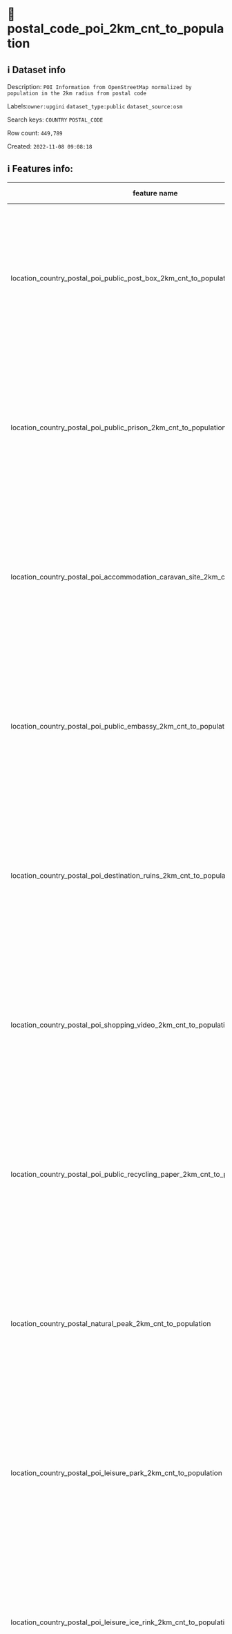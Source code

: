 # 📖 postal_code_poi_2km_cnt_to_population 
## ℹ️ Dataset info 
Description: `POI Information from OpenStreetMap normalized by population in the 2km radius from postal code` 

Labels:`owner:upgini` `dataset_type:public` `dataset_source:osm` 

Search keys: `COUNTRY` `POSTAL_CODE`

Row count: `449,789`

Created: `2022-11-08 09:08:18` 

## ℹ️ Features info:
|feature name|feature type|descrition|
|---|---|---|
|location_country_postal_poi_public_post_box_2km_cnt_to_population|FLOAT|(Number of specific type osm objects in 2km radius from postal code)  divided by ( Population n 2km radius from postal code) |
|location_country_postal_poi_public_prison_2km_cnt_to_population|FLOAT|(Number of specific type osm objects in 2km radius from postal code)  divided by ( Population n 2km radius from postal code) |
|location_country_postal_poi_accommodation_caravan_site_2km_cnt_to_population|FLOAT|(Number of specific type osm objects in 2km radius from postal code)  divided by ( Population n 2km radius from postal code) |
|location_country_postal_poi_public_embassy_2km_cnt_to_population|FLOAT|(Number of specific type osm objects in 2km radius from postal code)  divided by ( Population n 2km radius from postal code) |
|location_country_postal_poi_destination_ruins_2km_cnt_to_population|FLOAT|(Number of specific type osm objects in 2km radius from postal code)  divided by ( Population n 2km radius from postal code) |
|location_country_postal_poi_shopping_video_2km_cnt_to_population|FLOAT|(Number of specific type osm objects in 2km radius from postal code)  divided by ( Population n 2km radius from postal code) |
|location_country_postal_poi_public_recycling_paper_2km_cnt_to_population|FLOAT|(Number of specific type osm objects in 2km radius from postal code)  divided by ( Population n 2km radius from postal code) |
|location_country_postal_natural_peak_2km_cnt_to_population|FLOAT|(Number of specific type osm objects in 2km radius from postal code)  divided by ( Population n 2km radius from postal code) |
|location_country_postal_poi_leisure_park_2km_cnt_to_population|FLOAT|(Number of specific type osm objects in 2km radius from postal code)  divided by ( Population n 2km radius from postal code) |
|location_country_postal_poi_leisure_ice_rink_2km_cnt_to_population|FLOAT|(Number of specific type osm objects in 2km radius from postal code)  divided by ( Population n 2km radius from postal code) |
|location_country_postal_poi_health_pharmacy_2km_cnt_to_population|FLOAT|(Number of specific type osm objects in 2km radius from postal code)  divided by ( Population n 2km radius from postal code) |
|location_country_postal_poi_public_arts_centre_2km_cnt_to_population|FLOAT|(Number of specific type osm objects in 2km radius from postal code)  divided by ( Population n 2km radius from postal code) |
|location_country_postal_pofw_christian_anglican_2km_cnt_to_population|FLOAT|(Number of specific type osm objects in 2km radius from postal code)  divided by ( Population n 2km radius from postal code) |
|location_country_postal_poi_miscpoi_emergency_phone_2km_cnt_to_population|FLOAT|(Number of specific type osm objects in 2km radius from postal code)  divided by ( Population n 2km radius from postal code) |
|location_country_postal_poi_tourism_tourist_info_2km_cnt_to_population|FLOAT|(Number of specific type osm objects in 2km radius from postal code)  divided by ( Population n 2km radius from postal code) |
|location_country_postal_poi_accommodation_chalet_2km_cnt_to_population|FLOAT|(Number of specific type osm objects in 2km radius from postal code)  divided by ( Population n 2km radius from postal code) |
|location_country_postal_poi_tourism_art_2km_cnt_to_population|FLOAT|(Number of specific type osm objects in 2km radius from postal code)  divided by ( Population n 2km radius from postal code) |
|location_country_postal_poi_shopping_beverages_2km_cnt_to_population|FLOAT|(Number of specific type osm objects in 2km radius from postal code)  divided by ( Population n 2km radius from postal code) |
|location_country_postal_poi_miscpoi_water_mill_2km_cnt_to_population|FLOAT|(Number of specific type osm objects in 2km radius from postal code)  divided by ( Population n 2km radius from postal code) |
|location_country_postal_poi_public_graveyard_2km_cnt_to_population|FLOAT|(Number of specific type osm objects in 2km radius from postal code)  divided by ( Population n 2km radius from postal code) |
|location_country_postal_poi_destination_viewpoint_2km_cnt_to_population|FLOAT|(Number of specific type osm objects in 2km radius from postal code)  divided by ( Population n 2km radius from postal code) |
|location_country_postal_poi_shopping_car_wash_2km_cnt_to_population|FLOAT|(Number of specific type osm objects in 2km radius from postal code)  divided by ( Population n 2km radius from postal code) |
|location_country_postal_pofw_muslim_2km_cnt_to_population|FLOAT|(Number of specific type osm objects in 2km radius from postal code)  divided by ( Population n 2km radius from postal code) |
|location_country_postal_poi_tourism_tourist_board_2km_cnt_to_population|FLOAT|(Number of specific type osm objects in 2km radius from postal code)  divided by ( Population n 2km radius from postal code) |
|location_country_postal_poi_public_courthouse_2km_cnt_to_population|FLOAT|(Number of specific type osm objects in 2km radius from postal code)  divided by ( Population n 2km radius from postal code) |
|location_country_postal_poi_destination_fort_2km_cnt_to_population|FLOAT|(Number of specific type osm objects in 2km radius from postal code)  divided by ( Population n 2km radius from postal code) |
|location_country_postal_poi_miscpoi_tower_comms_2km_cnt_to_population|FLOAT|(Number of specific type osm objects in 2km radius from postal code)  divided by ( Population n 2km radius from postal code) |
|location_country_postal_poi_shopping_sports_2km_cnt_to_population|FLOAT|(Number of specific type osm objects in 2km radius from postal code)  divided by ( Population n 2km radius from postal code) |
|location_country_postal_poi_public_library_2km_cnt_to_population|FLOAT|(Number of specific type osm objects in 2km radius from postal code)  divided by ( Population n 2km radius from postal code) |
|location_country_postal_poi_catering_pub_2km_cnt_to_population|FLOAT|(Number of specific type osm objects in 2km radius from postal code)  divided by ( Population n 2km radius from postal code) |
|location_country_postal_poi_shopping_supermarket_2km_cnt_to_population|FLOAT|(Number of specific type osm objects in 2km radius from postal code)  divided by ( Population n 2km radius from postal code) |
|location_country_postal_poi_public_recycling_metal_2km_cnt_to_population|FLOAT|(Number of specific type osm objects in 2km radius from postal code)  divided by ( Population n 2km radius from postal code) |
|location_country_postal_pofw_jewish_2km_cnt_to_population|FLOAT|(Number of specific type osm objects in 2km radius from postal code)  divided by ( Population n 2km radius from postal code) |
|location_country_postal_poi_destination_theme_park_2km_cnt_to_population|FLOAT|(Number of specific type osm objects in 2km radius from postal code)  divided by ( Population n 2km radius from postal code) |
|location_country_postal_poi_shopping_vending_cigarette_2km_cnt_to_population|FLOAT|(Number of specific type osm objects in 2km radius from postal code)  divided by ( Population n 2km radius from postal code) |
|location_country_postal_poi_health_doctors_2km_cnt_to_population|FLOAT|(Number of specific type osm objects in 2km radius from postal code)  divided by ( Population n 2km radius from postal code) |
|location_country_postal_poi_miscpoi_water_works_2km_cnt_to_population|FLOAT|(Number of specific type osm objects in 2km radius from postal code)  divided by ( Population n 2km radius from postal code) |
|location_country_postal_poi_public_post_office_2km_cnt_to_population|FLOAT|(Number of specific type osm objects in 2km radius from postal code)  divided by ( Population n 2km radius from postal code) |
|location_country_postal_poi_shopping_florist_2km_cnt_to_population|FLOAT|(Number of specific type osm objects in 2km radius from postal code)  divided by ( Population n 2km radius from postal code) |
|location_country_postal_poi_shopping_car_rental_2km_cnt_to_population|FLOAT|(Number of specific type osm objects in 2km radius from postal code)  divided by ( Population n 2km radius from postal code) |
|location_country_postal_pofw_christian_methodist_2km_cnt_to_population|FLOAT|(Number of specific type osm objects in 2km radius from postal code)  divided by ( Population n 2km radius from postal code) |
|location_country_postal_poi_accommodation_camp_site_2km_cnt_to_population|FLOAT|(Number of specific type osm objects in 2km radius from postal code)  divided by ( Population n 2km radius from postal code) |
|location_country_postal_poi_catering_food_court_2km_cnt_to_population|FLOAT|(Number of specific type osm objects in 2km radius from postal code)  divided by ( Population n 2km radius from postal code) |
|location_country_postal_poi_shopping_car_2km_cnt_to_population|FLOAT|(Number of specific type osm objects in 2km radius from postal code)  divided by ( Population n 2km radius from postal code) |
|location_country_postal_poi_shopping_bicycle_2km_cnt_to_population|FLOAT|(Number of specific type osm objects in 2km radius from postal code)  divided by ( Population n 2km radius from postal code) |
|location_country_postal_poi_shopping_books_2km_cnt_to_population|FLOAT|(Number of specific type osm objects in 2km radius from postal code)  divided by ( Population n 2km radius from postal code) |
|location_country_postal_poi_miscpoi_hunting_stand_2km_cnt_to_population|FLOAT|(Number of specific type osm objects in 2km radius from postal code)  divided by ( Population n 2km radius from postal code) |
|location_country_postal_poi_leisure_golf_course_2km_cnt_to_population|FLOAT|(Number of specific type osm objects in 2km radius from postal code)  divided by ( Population n 2km radius from postal code) |
|location_country_postal_poi_shopping_greengrocer_2km_cnt_to_population|FLOAT|(Number of specific type osm objects in 2km radius from postal code)  divided by ( Population n 2km radius from postal code) |
|location_country_postal_poi_miscpoi_bench_2km_cnt_to_population|FLOAT|(Number of specific type osm objects in 2km radius from postal code)  divided by ( Population n 2km radius from postal code) |
|location_country_postal_poi_leisure_dog_park_2km_cnt_to_population|FLOAT|(Number of specific type osm objects in 2km radius from postal code)  divided by ( Population n 2km radius from postal code) |
|location_country_postal_poi_shopping_department_store_2km_cnt_to_population|FLOAT|(Number of specific type osm objects in 2km radius from postal code)  divided by ( Population n 2km radius from postal code) |
|location_country_postal_poi_shopping_shoes_2km_cnt_to_population|FLOAT|(Number of specific type osm objects in 2km radius from postal code)  divided by ( Population n 2km radius from postal code) |
|location_country_postal_natural_mine_2km_cnt_to_population|FLOAT|(Number of specific type osm objects in 2km radius from postal code)  divided by ( Population n 2km radius from postal code) |
|location_country_postal_poi_shopping_hairdresser_2km_cnt_to_population|FLOAT|(Number of specific type osm objects in 2km radius from postal code)  divided by ( Population n 2km radius from postal code) |
|location_country_postal_poi_shopping_computer_2km_cnt_to_population|FLOAT|(Number of specific type osm objects in 2km radius from postal code)  divided by ( Population n 2km radius from postal code) |
|location_country_postal_poi_accommodation_alpine_hut_2km_cnt_to_population|FLOAT|(Number of specific type osm objects in 2km radius from postal code)  divided by ( Population n 2km radius from postal code) |
|location_country_postal_poi_destination_memorial_2km_cnt_to_population|FLOAT|(Number of specific type osm objects in 2km radius from postal code)  divided by ( Population n 2km radius from postal code) |
|location_country_postal_poi_public_university_2km_cnt_to_population|FLOAT|(Number of specific type osm objects in 2km radius from postal code)  divided by ( Population n 2km radius from postal code) |
|location_country_postal_poi_catering_biergarten_2km_cnt_to_population|FLOAT|(Number of specific type osm objects in 2km radius from postal code)  divided by ( Population n 2km radius from postal code) |
|location_country_postal_pofw_christian_mormon_2km_cnt_to_population|FLOAT|(Number of specific type osm objects in 2km radius from postal code)  divided by ( Population n 2km radius from postal code) |
|location_country_postal_poi_shopping_doityourself_2km_cnt_to_population|FLOAT|(Number of specific type osm objects in 2km radius from postal code)  divided by ( Population n 2km radius from postal code) |
|location_country_postal_poi_accommodation_shelter_2km_cnt_to_population|FLOAT|(Number of specific type osm objects in 2km radius from postal code)  divided by ( Population n 2km radius from postal code) |
|location_country_postal_poi_shopping_furniture_2km_cnt_to_population|FLOAT|(Number of specific type osm objects in 2km radius from postal code)  divided by ( Population n 2km radius from postal code) |
|location_country_postal_poi_destination_zoo_2km_cnt_to_population|FLOAT|(Number of specific type osm objects in 2km radius from postal code)  divided by ( Population n 2km radius from postal code) |
|location_country_postal_natural_volcano_2km_cnt_to_population|FLOAT|(Number of specific type osm objects in 2km radius from postal code)  divided by ( Population n 2km radius from postal code) |
|location_country_postal_poi_public_marketplace_2km_cnt_to_population|FLOAT|(Number of specific type osm objects in 2km radius from postal code)  divided by ( Population n 2km radius from postal code) |
|location_country_postal_poi_miscpoi_emergency_access_2km_cnt_to_population|FLOAT|(Number of specific type osm objects in 2km radius from postal code)  divided by ( Population n 2km radius from postal code) |
|location_country_postal_poi_shopping_butcher_2km_cnt_to_population|FLOAT|(Number of specific type osm objects in 2km radius from postal code)  divided by ( Population n 2km radius from postal code) |
|location_country_postal_poi_destination_battlefield_2km_cnt_to_population|FLOAT|(Number of specific type osm objects in 2km radius from postal code)  divided by ( Population n 2km radius from postal code) |
|location_country_postal_poi_catering_restaurant_2km_cnt_to_population|FLOAT|(Number of specific type osm objects in 2km radius from postal code)  divided by ( Population n 2km radius from postal code) |
|location_country_postal_poi_miscpoi_wastewater_plant_2km_cnt_to_population|FLOAT|(Number of specific type osm objects in 2km radius from postal code)  divided by ( Population n 2km radius from postal code) |
|location_country_postal_poi_public_recycling_clothes_2km_cnt_to_population|FLOAT|(Number of specific type osm objects in 2km radius from postal code)  divided by ( Population n 2km radius from postal code) |
|location_country_postal_pofw_shinto_2km_cnt_to_population|FLOAT|(Number of specific type osm objects in 2km radius from postal code)  divided by ( Population n 2km radius from postal code) |
|location_country_postal_poi_destination_wayside_cross_2km_cnt_to_population|FLOAT|(Number of specific type osm objects in 2km radius from postal code)  divided by ( Population n 2km radius from postal code) |
|location_country_postal_natural_cliff_2km_cnt_to_population|FLOAT|(Number of specific type osm objects in 2km radius from postal code)  divided by ( Population n 2km radius from postal code) |
|location_country_postal_poi_leisure_cinema_2km_cnt_to_population|FLOAT|(Number of specific type osm objects in 2km radius from postal code)  divided by ( Population n 2km radius from postal code) |
|location_country_postal_poi_tourism_tourist_guidepost_2km_cnt_to_population|FLOAT|(Number of specific type osm objects in 2km radius from postal code)  divided by ( Population n 2km radius from postal code) |
|location_country_postal_poi_miscpoi_tower_observation_2km_cnt_to_population|FLOAT|(Number of specific type osm objects in 2km radius from postal code)  divided by ( Population n 2km radius from postal code) |
|location_country_postal_poi_shopping_optician_2km_cnt_to_population|FLOAT|(Number of specific type osm objects in 2km radius from postal code)  divided by ( Population n 2km radius from postal code) |
|location_country_postal_poi_miscpoi_camera_surveillance_2km_cnt_to_population|FLOAT|(Number of specific type osm objects in 2km radius from postal code)  divided by ( Population n 2km radius from postal code) |
|location_country_postal_poi_accommodation_guest_house_2km_cnt_to_population|FLOAT|(Number of specific type osm objects in 2km radius from postal code)  divided by ( Population n 2km radius from postal code) |
|location_country_postal_poi_shopping_mobile_phone_2km_cnt_to_population|FLOAT|(Number of specific type osm objects in 2km radius from postal code)  divided by ( Population n 2km radius from postal code) |
|location_country_postal_poi_destination_monument_2km_cnt_to_population|FLOAT|(Number of specific type osm objects in 2km radius from postal code)  divided by ( Population n 2km radius from postal code) |
|location_country_postal_poi_shopping_toys_2km_cnt_to_population|FLOAT|(Number of specific type osm objects in 2km radius from postal code)  divided by ( Population n 2km radius from postal code) |
|location_country_postal_poi_health_dentist_2km_cnt_to_population|FLOAT|(Number of specific type osm objects in 2km radius from postal code)  divided by ( Population n 2km radius from postal code) |
|location_country_postal_poi_miscpoi_toilet_2km_cnt_to_population|FLOAT|(Number of specific type osm objects in 2km radius from postal code)  divided by ( Population n 2km radius from postal code) |
|location_country_postal_poi_public_college_2km_cnt_to_population|FLOAT|(Number of specific type osm objects in 2km radius from postal code)  divided by ( Population n 2km radius from postal code) |
|location_country_postal_poi_accommodation_motel_2km_cnt_to_population|FLOAT|(Number of specific type osm objects in 2km radius from postal code)  divided by ( Population n 2km radius from postal code) |
|location_country_postal_poi_health_veterinary_2km_cnt_to_population|FLOAT|(Number of specific type osm objects in 2km radius from postal code)  divided by ( Population n 2km radius from postal code) |
|location_country_postal_pofw_christian_catholic_2km_cnt_to_population|FLOAT|(Number of specific type osm objects in 2km radius from postal code)  divided by ( Population n 2km radius from postal code) |
|location_country_postal_poi_destination_attraction_2km_cnt_to_population|FLOAT|(Number of specific type osm objects in 2km radius from postal code)  divided by ( Population n 2km radius from postal code) |
|location_country_postal_poi_public_school_2km_cnt_to_population|FLOAT|(Number of specific type osm objects in 2km radius from postal code)  divided by ( Population n 2km radius from postal code) |
|location_country_postal_poi_leisure_nightclub_2km_cnt_to_population|FLOAT|(Number of specific type osm objects in 2km radius from postal code)  divided by ( Population n 2km radius from postal code) |
|location_country_postal_pofw_christian_protestant_2km_cnt_to_population|FLOAT|(Number of specific type osm objects in 2km radius from postal code)  divided by ( Population n 2km radius from postal code) |
|location_country_postal_pofw_christian_2km_cnt_to_population|FLOAT|(Number of specific type osm objects in 2km radius from postal code)  divided by ( Population n 2km radius from postal code) |
|location_country_postal_poi_shopping_car_repair_2km_cnt_to_population|FLOAT|(Number of specific type osm objects in 2km radius from postal code)  divided by ( Population n 2km radius from postal code) |
|location_country_postal_pofw_hindu_2km_cnt_to_population|FLOAT|(Number of specific type osm objects in 2km radius from postal code)  divided by ( Population n 2km radius from postal code) |
|location_country_postal_poi_catering_cafe_2km_cnt_to_population|FLOAT|(Number of specific type osm objects in 2km radius from postal code)  divided by ( Population n 2km radius from postal code) |
|location_country_postal_poi_public_town_hall_2km_cnt_to_population|FLOAT|(Number of specific type osm objects in 2km radius from postal code)  divided by ( Population n 2km radius from postal code) |
|location_country_postal_poi_leisure_stadium_2km_cnt_to_population|FLOAT|(Number of specific type osm objects in 2km radius from postal code)  divided by ( Population n 2km radius from postal code) |
|location_country_postal_poi_public_recycling_glass_2km_cnt_to_population|FLOAT|(Number of specific type osm objects in 2km radius from postal code)  divided by ( Population n 2km radius from postal code) |
|location_country_postal_poi_miscpoi_lighthouse_2km_cnt_to_population|FLOAT|(Number of specific type osm objects in 2km radius from postal code)  divided by ( Population n 2km radius from postal code) |
|location_country_postal_poi_public_public_building_2km_cnt_to_population|FLOAT|(Number of specific type osm objects in 2km radius from postal code)  divided by ( Population n 2km radius from postal code) |
|location_country_postal_poi_miscpoi_drinking_water_2km_cnt_to_population|FLOAT|(Number of specific type osm objects in 2km radius from postal code)  divided by ( Population n 2km radius from postal code) |
|location_country_postal_poi_public_telephone_2km_cnt_to_population|FLOAT|(Number of specific type osm objects in 2km radius from postal code)  divided by ( Population n 2km radius from postal code) |
|location_country_postal_natural_beach_2km_cnt_to_population|FLOAT|(Number of specific type osm objects in 2km radius from postal code)  divided by ( Population n 2km radius from postal code) |
|location_country_postal_poi_leisure_playground_2km_cnt_to_population|FLOAT|(Number of specific type osm objects in 2km radius from postal code)  divided by ( Population n 2km radius from postal code) |
|location_country_postal_poi_shopping_kiosk_2km_cnt_to_population|FLOAT|(Number of specific type osm objects in 2km radius from postal code)  divided by ( Population n 2km radius from postal code) |
|location_country_postal_poi_shopping_mall_2km_cnt_to_population|FLOAT|(Number of specific type osm objects in 2km radius from postal code)  divided by ( Population n 2km radius from postal code) |
|location_country_postal_poi_public_nursing_home_2km_cnt_to_population|FLOAT|(Number of specific type osm objects in 2km radius from postal code)  divided by ( Population n 2km radius from postal code) |
|location_country_postal_poi_leisure_tennis_court_2km_cnt_to_population|FLOAT|(Number of specific type osm objects in 2km radius from postal code)  divided by ( Population n 2km radius from postal code) |
|location_country_postal_poi_leisure_theatre_2km_cnt_to_population|FLOAT|(Number of specific type osm objects in 2km radius from postal code)  divided by ( Population n 2km radius from postal code) |
|location_country_postal_poi_shopping_convenience_2km_cnt_to_population|FLOAT|(Number of specific type osm objects in 2km radius from postal code)  divided by ( Population n 2km radius from postal code) |
|location_country_postal_poi_shopping_outdoor_2km_cnt_to_population|FLOAT|(Number of specific type osm objects in 2km radius from postal code)  divided by ( Population n 2km radius from postal code) |
|location_country_postal_pofw_muslim_sunni_2km_cnt_to_population|FLOAT|(Number of specific type osm objects in 2km radius from postal code)  divided by ( Population n 2km radius from postal code) |
|location_country_postal_pofw_christian_orthodox_2km_cnt_to_population|FLOAT|(Number of specific type osm objects in 2km radius from postal code)  divided by ( Population n 2km radius from postal code) |
|location_country_postal_pofw_christian_lutheran_2km_cnt_to_population|FLOAT|(Number of specific type osm objects in 2km radius from postal code)  divided by ( Population n 2km radius from postal code) |
|location_country_postal_poi_miscpoi_water_tower_2km_cnt_to_population|FLOAT|(Number of specific type osm objects in 2km radius from postal code)  divided by ( Population n 2km radius from postal code) |
|location_country_postal_poi_public_police_2km_cnt_to_population|FLOAT|(Number of specific type osm objects in 2km radius from postal code)  divided by ( Population n 2km radius from postal code) |
|location_country_postal_poi_health_hospital_2km_cnt_to_population|FLOAT|(Number of specific type osm objects in 2km radius from postal code)  divided by ( Population n 2km radius from postal code) |
|location_country_postal_poi_tourism_archaeological_2km_cnt_to_population|FLOAT|(Number of specific type osm objects in 2km radius from postal code)  divided by ( Population n 2km radius from postal code) |
|location_country_postal_pofw_christian_baptist_2km_cnt_to_population|FLOAT|(Number of specific type osm objects in 2km radius from postal code)  divided by ( Population n 2km radius from postal code) |
|location_country_postal_pofw_taoist_2km_cnt_to_population|FLOAT|(Number of specific type osm objects in 2km radius from postal code)  divided by ( Population n 2km radius from postal code) |
|location_country_postal_poi_money_atm_2km_cnt_to_population|FLOAT|(Number of specific type osm objects in 2km radius from postal code)  divided by ( Population n 2km radius from postal code) |
|location_country_postal_poi_miscpoi_fire_hydrant_2km_cnt_to_population|FLOAT|(Number of specific type osm objects in 2km radius from postal code)  divided by ( Population n 2km radius from postal code) |
|location_country_postal_poi_shopping_gift_2km_cnt_to_population|FLOAT|(Number of specific type osm objects in 2km radius from postal code)  divided by ( Population n 2km radius from postal code) |
|location_country_postal_poi_tourism_tourist_map_2km_cnt_to_population|FLOAT|(Number of specific type osm objects in 2km radius from postal code)  divided by ( Population n 2km radius from postal code) |
|location_country_postal_poi_shopping_bicycle_rental_2km_cnt_to_population|FLOAT|(Number of specific type osm objects in 2km radius from postal code)  divided by ( Population n 2km radius from postal code) |
|location_country_postal_poi_accommodation_hotel_2km_cnt_to_population|FLOAT|(Number of specific type osm objects in 2km radius from postal code)  divided by ( Population n 2km radius from postal code) |
|location_country_postal_poi_leisure_swimming_pool_2km_cnt_to_population|FLOAT|(Number of specific type osm objects in 2km radius from postal code)  divided by ( Population n 2km radius from postal code) |
|location_country_postal_poi_shopping_clothes_2km_cnt_to_population|FLOAT|(Number of specific type osm objects in 2km radius from postal code)  divided by ( Population n 2km radius from postal code) |
|location_country_postal_poi_shopping_beauty_2km_cnt_to_population|FLOAT|(Number of specific type osm objects in 2km radius from postal code)  divided by ( Population n 2km radius from postal code) |
|location_country_postal_poi_shopping_vending_machine_2km_cnt_to_population|FLOAT|(Number of specific type osm objects in 2km radius from postal code)  divided by ( Population n 2km radius from postal code) |
|location_country_postal_poi_destination_picnic_site_2km_cnt_to_population|FLOAT|(Number of specific type osm objects in 2km radius from postal code)  divided by ( Population n 2km radius from postal code) |
|location_country_postal_poi_public_recycling_2km_cnt_to_population|FLOAT|(Number of specific type osm objects in 2km radius from postal code)  divided by ( Population n 2km radius from postal code) |
|location_country_postal_poi_destination_wayside_shrine_2km_cnt_to_population|FLOAT|(Number of specific type osm objects in 2km radius from postal code)  divided by ( Population n 2km radius from postal code) |
|location_country_postal_poi_shopping_car_sharing_2km_cnt_to_population|FLOAT|(Number of specific type osm objects in 2km radius from postal code)  divided by ( Population n 2km radius from postal code) |
|location_country_postal_natural_spring_2km_cnt_to_population|FLOAT|(Number of specific type osm objects in 2km radius from postal code)  divided by ( Population n 2km radius from postal code) |
|location_country_postal_pofw_sikh_2km_cnt_to_population|FLOAT|(Number of specific type osm objects in 2km radius from postal code)  divided by ( Population n 2km radius from postal code) |
|location_country_postal_poi_public_kindergarten_2km_cnt_to_population|FLOAT|(Number of specific type osm objects in 2km radius from postal code)  divided by ( Population n 2km radius from postal code) |
|location_country_postal_pofw_buddhist_2km_cnt_to_population|FLOAT|(Number of specific type osm objects in 2km radius from postal code)  divided by ( Population n 2km radius from postal code) |
|location_country_postal_poi_destination_artwork_2km_cnt_to_population|FLOAT|(Number of specific type osm objects in 2km radius from postal code)  divided by ( Population n 2km radius from postal code) |
|location_country_postal_poi_shopping_laundry_2km_cnt_to_population|FLOAT|(Number of specific type osm objects in 2km radius from postal code)  divided by ( Population n 2km radius from postal code) |
|location_country_postal_poi_accommodation_hostel_2km_cnt_to_population|FLOAT|(Number of specific type osm objects in 2km radius from postal code)  divided by ( Population n 2km radius from postal code) |
|location_country_postal_poi_leisure_pitch_2km_cnt_to_population|FLOAT|(Number of specific type osm objects in 2km radius from postal code)  divided by ( Population n 2km radius from postal code) |
|location_country_postal_poi_shopping_vending_parking_2km_cnt_to_population|FLOAT|(Number of specific type osm objects in 2km radius from postal code)  divided by ( Population n 2km radius from postal code) |
|location_country_postal_poi_destination_castle_2km_cnt_to_population|FLOAT|(Number of specific type osm objects in 2km radius from postal code)  divided by ( Population n 2km radius from postal code) |
|location_country_postal_poi_accommodation_bed_and_breakfast_2km_cnt_to_population|FLOAT|(Number of specific type osm objects in 2km radius from postal code)  divided by ( Population n 2km radius from postal code) |
|location_country_postal_natural_glacier_2km_cnt_to_population|FLOAT|(Number of specific type osm objects in 2km radius from postal code)  divided by ( Population n 2km radius from postal code) |
|location_country_postal_poi_shopping_chemist_2km_cnt_to_population|FLOAT|(Number of specific type osm objects in 2km radius from postal code)  divided by ( Population n 2km radius from postal code) |
|location_country_postal_poi_money_bank_2km_cnt_to_population|FLOAT|(Number of specific type osm objects in 2km radius from postal code)  divided by ( Population n 2km radius from postal code) |
|location_country_postal_poi_miscpoi_windmill_2km_cnt_to_population|FLOAT|(Number of specific type osm objects in 2km radius from postal code)  divided by ( Population n 2km radius from postal code) |
|location_country_postal_pofw_christian_evangelical_2km_cnt_to_population|FLOAT|(Number of specific type osm objects in 2km radius from postal code)  divided by ( Population n 2km radius from postal code) |
|location_country_postal_poi_public_community_centre_2km_cnt_to_population|FLOAT|(Number of specific type osm objects in 2km radius from postal code)  divided by ( Population n 2km radius from postal code) |
|location_country_postal_poi_catering_bar_2km_cnt_to_population|FLOAT|(Number of specific type osm objects in 2km radius from postal code)  divided by ( Population n 2km radius from postal code) |
|location_country_postal_poi_shopping_newsagent_2km_cnt_to_population|FLOAT|(Number of specific type osm objects in 2km radius from postal code)  divided by ( Population n 2km radius from postal code) |
|location_country_postal_poi_public_fire_station_2km_cnt_to_population|FLOAT|(Number of specific type osm objects in 2km radius from postal code)  divided by ( Population n 2km radius from postal code) |
|location_country_postal_natural_cave_entrance_2km_cnt_to_population|FLOAT|(Number of specific type osm objects in 2km radius from postal code)  divided by ( Population n 2km radius from postal code) |
|location_country_postal_poi_miscpoi_waste_basket_2km_cnt_to_population|FLOAT|(Number of specific type osm objects in 2km radius from postal code)  divided by ( Population n 2km radius from postal code) |
|location_country_postal_poi_miscpoi_fountain_2km_cnt_to_population|FLOAT|(Number of specific type osm objects in 2km radius from postal code)  divided by ( Population n 2km radius from postal code) |
|location_country_postal_poi_shopping_travel_agency_2km_cnt_to_population|FLOAT|(Number of specific type osm objects in 2km radius from postal code)  divided by ( Population n 2km radius from postal code) |
|location_country_postal_poi_shopping_stationery_2km_cnt_to_population|FLOAT|(Number of specific type osm objects in 2km radius from postal code)  divided by ( Population n 2km radius from postal code) |
|location_country_postal_poi_shopping_garden_centre_2km_cnt_to_population|FLOAT|(Number of specific type osm objects in 2km radius from postal code)  divided by ( Population n 2km radius from postal code) |
|location_country_postal_poi_shopping_bakery_2km_cnt_to_population|FLOAT|(Number of specific type osm objects in 2km radius from postal code)  divided by ( Population n 2km radius from postal code) |
|location_country_postal_poi_destination_museum_2km_cnt_to_population|FLOAT|(Number of specific type osm objects in 2km radius from postal code)  divided by ( Population n 2km radius from postal code) |
|location_country_postal_poi_catering_fast_food_2km_cnt_to_population|FLOAT|(Number of specific type osm objects in 2km radius from postal code)  divided by ( Population n 2km radius from postal code) |
|location_country_postal_poi_leisure_sports_centre_2km_cnt_to_population|FLOAT|(Number of specific type osm objects in 2km radius from postal code)  divided by ( Population n 2km radius from postal code) |
|location_country_postal_poi_miscpoi_water_well_2km_cnt_to_population|FLOAT|(Number of specific type osm objects in 2km radius from postal code)  divided by ( Population n 2km radius from postal code) |
|location_country_postal_poi_destination_archaeological_site_2km_cnt_to_population|FLOAT|(Number of specific type osm objects in 2km radius from postal code)  divided by ( Population n 2km radius from postal code) |
|location_country_postal_poi_shopping_jewelry_2km_cnt_to_population|FLOAT|(Number of specific type osm objects in 2km radius from postal code)  divided by ( Population n 2km radius from postal code) |
|location_country_postal_pofw_muslim_shia_2km_cnt_to_population|FLOAT|(Number of specific type osm objects in 2km radius from postal code)  divided by ( Population n 2km radius from postal code) |
